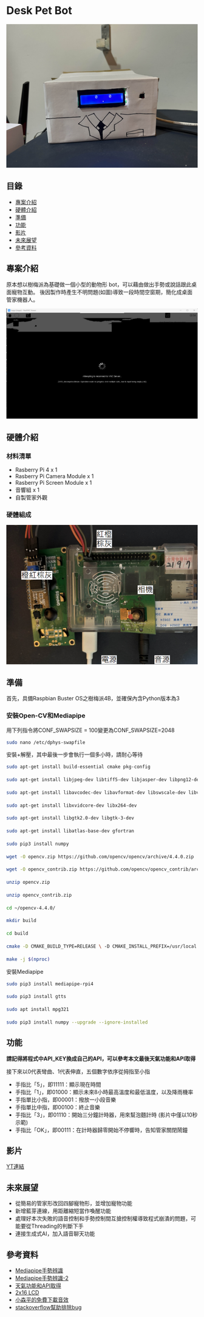 # Desk Pet Bot

<img src="/assets/photo.jpg">

## 目錄

-   [專案介紹](#專案介紹)
-   [硬體介紹](#硬體介紹)
-   [準備](#準備)
-   [功能](#功能)
-   [影片](#影片)
-   [未來展望](#未來展望)
-   [參考資料](#參考資料)

## 專案介紹
原本想以樹梅派為基礎做一個小型的動物形 bot，可以藉由做出手勢或說話跟此桌面寵物互動。
後因製作時產生不明問題(如圖)導致一段時間空窗期，簡化成桌面管家機器人。

<img src="/assets/problem.png">

## 硬體介紹
### 材料清單
* Rasberry Pi 4 x 1
* Rasberry Pi Camera Module x 1
* Rasberry Pi Screen Module x 1
* 音響組 x 1
* 自製管家外觀

### 硬體組成
<img src="/assets/hard.png">


## 準備
首先，具備Raspbian Buster OS之樹梅派4B，並確保內含Python版本為3

### 安裝Open-CV和Mediapipe
用下列指令將CONF_SWAPSIZE = 100變更為CONF_SWAPSIZE=2048
```bash
sudo nano /etc/dphys-swapfile
```

安裝+解壓，其中最後一步會執行一個多小時，請耐心等待
```bash
sudo apt-get install build-essential cmake pkg-config

sudo apt-get install libjpeg-dev libtiff5-dev libjasper-dev libpng12-dev

sudo apt-get install libavcodec-dev libavformat-dev libswscale-dev libv4l-dev

sudo apt-get install libxvidcore-dev libx264-dev

sudo apt-get install libgtk2.0-dev libgtk-3-dev

sudo apt-get install libatlas-base-dev gfortran

sudo pip3 install numpy

wget -O opencv.zip https://github.com/opencv/opencv/archive/4.4.0.zip

wget -O opencv_contrib.zip https://github.com/opencv/opencv_contrib/archive/4.4.0.zip

unzip opencv.zip

unzip opencv_contrib.zip

cd ~/opencv-4.4.0/

mkdir build

cd build

cmake -D CMAKE_BUILD_TYPE=RELEASE \ -D CMAKE_INSTALL_PREFIX=/usr/local \ -D INSTALL_PYTHON_EXAMPLES=ON \ -D OPENCV_EXTRA_MODULES_PATH=~/opencv_contrib-4.4.0/modules \ -D BUILD_EXAMPLES=ON ..

make -j $(nproc)
```

安裝Mediapipe
```bash
sudo pip3 install mediapipe-rpi4

sudo pip3 install gtts

sudo apt install mpg321

sudo pip3 install numpy --upgrade --ignore-installed
```

## 功能
**請記得將程式中API_KEY換成自己的API，可以參考本文最後天氣功能和API取得**

接下來以0代表彎曲、1代表伸直，五個數字依序從拇指至小指
* 手指比「5」，即11111：顯示現在時間
* 手指比「1」，即01000：顯示未來8小時最高溫度和最低溫度，以及降雨機率
* 手指單比小指，即00001：撥放一小段音樂
* 手指單比中指，即00100：終止音樂
* 手指比「3」，即01110：開始三分鐘計時器，用來幫泡麵計時 (影片中僅以10秒示範)
* 手指比「OK」，即00111：在計時器歸零開始不停響時，告知管家關閉鬧鐘


## 影片
[YT連結](https://youtu.be/iQZb3I2RjcA)


## 未來展望
* 從簡易的管家形改回四腳寵物形，並增加寵物功能
* 新增藍芽連線，用距離縮短當作喚醒功能
* 處理好本次失敗的語音控制和手勢控制間互搶控制權導致程式崩潰的問題，可能要從Threading的判斷下手
* 連接生成式AI，加入語音聊天功能

## 參考資料
* [Mediapipe手勢辨識](https://steam.oxxostudio.tw/category/python/ai/ai-mediapipe-gesture.html)
* [Mediapipe手勢辨識-2](https://www.youtube.com/watch?v=a7B5EZVHHkw)
* [天氣功能和API取得](https://steam.oxxostudio.tw/category/python/spider/forecast.html)
* [2x16 LCD](https://www.youtube.com/watch?v=DHbLBTRpTWM)
* [小森平的免費下載音效](https://taira-komori.jpn.org/freesoundtw.html)
* [stackoverflow幫助排除bug](https://stackoverflow.com/)